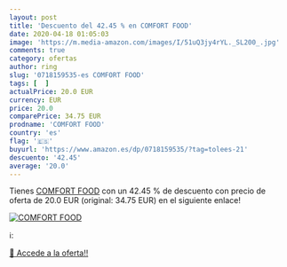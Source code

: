 ```yaml
---
layout: post
title: 'Descuento del 42.45 % en COMFORT FOOD'
date: 2020-04-18 01:05:03
image: 'https://m.media-amazon.com/images/I/51uQ3jy4rYL._SL200_.jpg'
comments: true
category: ofertas
author: ring
slug: '0718159535-es COMFORT FOOD'
tags: [  ]
actualPrice: 20.0 EUR
currency: EUR
price: 20.0
comparePrice: 34.75 EUR
prodname: 'COMFORT FOOD'
country: 'es'
flag: '🇪🇸'
buyurl: 'https://www.amazon.es/dp/0718159535/?tag=tolees-21'
descuento: '42.45'
average: '20.0'
---
```


Tienes [COMFORT FOOD](https://www.amazon.es/dp/0718159535/?tag=tolees-21) con un 42.45 % de descuento con precio de oferta de 20.0 EUR (original: 34.75 EUR) en el siguiente enlace!

[![COMFORT FOOD](https://m.media-amazon.com/images/I/51uQ3jy4rYL._SL200_.jpg)](https://www.amazon.es/dp/0718159535/?tag=tolees-21)

ℹ️:


[🛒 Accede a la oferta!!](https://www.amazon.es/dp/0718159535/?tag=tolees-21)
